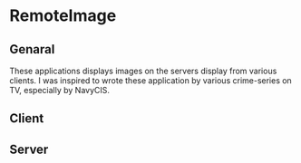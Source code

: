 # RemoteImage

## Genaral

These applications displays images on the servers display from various clients.
I was inspired to wrote these application by various crime-series on TV, especially by NavyCIS.

## Client



## Server
